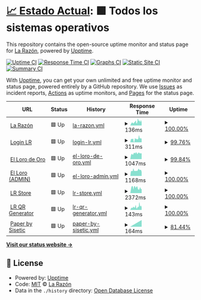 # [📈 Estado Actual](https://udweb.la-razon.com): <!--live status--> **🟩 Todos los sistemas operativos**

This repository contains the open-source uptime monitor and status page for [La Razón](www.la-razon.com), powered by [Upptime](https://github.com/upptime/upptime).

[![Uptime CI](https://github.com/la-razonbo/udweb/workflows/Uptime%20CI/badge.svg)](https://github.com/la-razonbo/udweb/actions?query=workflow%3A%22Uptime+CI%22)
[![Response Time CI](https://github.com/la-razonbo/udweb/workflows/Response%20Time%20CI/badge.svg)](https://github.com/la-razonbo/udweb/actions?query=workflow%3A%22Response+Time+CI%22)
[![Graphs CI](https://github.com/la-razonbo/udweb/workflows/Graphs%20CI/badge.svg)](https://github.com/la-razonbo/udweb/actions?query=workflow%3A%22Graphs+CI%22)
[![Static Site CI](https://github.com/la-razonbo/udweb/workflows/Static%20Site%20CI/badge.svg)](https://github.com/la-razonbo/udweb/actions?query=workflow%3A%22Static+Site+CI%22)
[![Summary CI](https://github.com/la-razonbo/udweb/workflows/Summary%20CI/badge.svg)](https://github.com/la-razonbo/udweb/actions?query=workflow%3A%22Summary+CI%22)

With [Upptime](https://upptime.js.org), you can get your own unlimited and free uptime monitor and status page, powered entirely by a GitHub repository. We use [Issues](https://github.com/la-razonbo/udweb/issues) as incident reports, [Actions](https://github.com/la-razonbo/udweb/actions) as uptime monitors, and [Pages](https://udweb.la-razon.com) for the status page.

<!--start: status pages-->
<!-- This summary is generated by Upptime (https://github.com/upptime/upptime) -->
<!-- Do not edit this manually, your changes will be overwritten -->
<!-- prettier-ignore -->
| URL | Status | History | Response Time | Uptime |
| --- | ------ | ------- | ------------- | ------ |
| <img alt="" src="https://cdn.jsdelivr.net/gh/la-razonbo/udweb@master/assets/lr-icon.svg" height="13"> [La Razón](https://www.la-razon.com) | 🟩 Up | [la-razon.yml](https://github.com/la-razonbo/udweb/commits/HEAD/history/la-razon.yml) | <details><summary><img alt="Response time graph" src="./graphs/la-razon/response-time-week.png" height="20"> 136ms</summary><br><a href="https://udweb.la-razon.com/history/la-razon"><img alt="Response time 364" src="https://img.shields.io/endpoint?url=https%3A%2F%2Fraw.githubusercontent.com%2Fla-razonbo%2Fudweb%2FHEAD%2Fapi%2Fla-razon%2Fresponse-time.json"></a><br><a href="https://udweb.la-razon.com/history/la-razon"><img alt="24-hour response time 153" src="https://img.shields.io/endpoint?url=https%3A%2F%2Fraw.githubusercontent.com%2Fla-razonbo%2Fudweb%2FHEAD%2Fapi%2Fla-razon%2Fresponse-time-day.json"></a><br><a href="https://udweb.la-razon.com/history/la-razon"><img alt="7-day response time 136" src="https://img.shields.io/endpoint?url=https%3A%2F%2Fraw.githubusercontent.com%2Fla-razonbo%2Fudweb%2FHEAD%2Fapi%2Fla-razon%2Fresponse-time-week.json"></a><br><a href="https://udweb.la-razon.com/history/la-razon"><img alt="30-day response time 136" src="https://img.shields.io/endpoint?url=https%3A%2F%2Fraw.githubusercontent.com%2Fla-razonbo%2Fudweb%2FHEAD%2Fapi%2Fla-razon%2Fresponse-time-month.json"></a><br><a href="https://udweb.la-razon.com/history/la-razon"><img alt="1-year response time 391" src="https://img.shields.io/endpoint?url=https%3A%2F%2Fraw.githubusercontent.com%2Fla-razonbo%2Fudweb%2FHEAD%2Fapi%2Fla-razon%2Fresponse-time-year.json"></a></details> | <details><summary><a href="https://udweb.la-razon.com/history/la-razon">100.00%</a></summary><a href="https://udweb.la-razon.com/history/la-razon"><img alt="All-time uptime 99.97%" src="https://img.shields.io/endpoint?url=https%3A%2F%2Fraw.githubusercontent.com%2Fla-razonbo%2Fudweb%2FHEAD%2Fapi%2Fla-razon%2Fuptime.json"></a><br><a href="https://udweb.la-razon.com/history/la-razon"><img alt="24-hour uptime 100.00%" src="https://img.shields.io/endpoint?url=https%3A%2F%2Fraw.githubusercontent.com%2Fla-razonbo%2Fudweb%2FHEAD%2Fapi%2Fla-razon%2Fuptime-day.json"></a><br><a href="https://udweb.la-razon.com/history/la-razon"><img alt="7-day uptime 100.00%" src="https://img.shields.io/endpoint?url=https%3A%2F%2Fraw.githubusercontent.com%2Fla-razonbo%2Fudweb%2FHEAD%2Fapi%2Fla-razon%2Fuptime-week.json"></a><br><a href="https://udweb.la-razon.com/history/la-razon"><img alt="30-day uptime 100.00%" src="https://img.shields.io/endpoint?url=https%3A%2F%2Fraw.githubusercontent.com%2Fla-razonbo%2Fudweb%2FHEAD%2Fapi%2Fla-razon%2Fuptime-month.json"></a><br><a href="https://udweb.la-razon.com/history/la-razon"><img alt="1-year uptime 100.00%" src="https://img.shields.io/endpoint?url=https%3A%2F%2Fraw.githubusercontent.com%2Fla-razonbo%2Fudweb%2FHEAD%2Fapi%2Fla-razon%2Fuptime-year.json"></a></details>
| <img alt="" src="https://cdn.jsdelivr.net/gh/la-razonbo/udweb@master/assets/lr-icon.svg" height="13"> [Login LR](https://www.la-razon.com/login) | 🟩 Up | [login-lr.yml](https://github.com/la-razonbo/udweb/commits/HEAD/history/login-lr.yml) | <details><summary><img alt="Response time graph" src="./graphs/login-lr/response-time-week.png" height="20"> 311ms</summary><br><a href="https://udweb.la-razon.com/history/login-lr"><img alt="Response time 949" src="https://img.shields.io/endpoint?url=https%3A%2F%2Fraw.githubusercontent.com%2Fla-razonbo%2Fudweb%2FHEAD%2Fapi%2Flogin-lr%2Fresponse-time.json"></a><br><a href="https://udweb.la-razon.com/history/login-lr"><img alt="24-hour response time 336" src="https://img.shields.io/endpoint?url=https%3A%2F%2Fraw.githubusercontent.com%2Fla-razonbo%2Fudweb%2FHEAD%2Fapi%2Flogin-lr%2Fresponse-time-day.json"></a><br><a href="https://udweb.la-razon.com/history/login-lr"><img alt="7-day response time 311" src="https://img.shields.io/endpoint?url=https%3A%2F%2Fraw.githubusercontent.com%2Fla-razonbo%2Fudweb%2FHEAD%2Fapi%2Flogin-lr%2Fresponse-time-week.json"></a><br><a href="https://udweb.la-razon.com/history/login-lr"><img alt="30-day response time 311" src="https://img.shields.io/endpoint?url=https%3A%2F%2Fraw.githubusercontent.com%2Fla-razonbo%2Fudweb%2FHEAD%2Fapi%2Flogin-lr%2Fresponse-time-month.json"></a><br><a href="https://udweb.la-razon.com/history/login-lr"><img alt="1-year response time 878" src="https://img.shields.io/endpoint?url=https%3A%2F%2Fraw.githubusercontent.com%2Fla-razonbo%2Fudweb%2FHEAD%2Fapi%2Flogin-lr%2Fresponse-time-year.json"></a></details> | <details><summary><a href="https://udweb.la-razon.com/history/login-lr">99.76%</a></summary><a href="https://udweb.la-razon.com/history/login-lr"><img alt="All-time uptime 99.93%" src="https://img.shields.io/endpoint?url=https%3A%2F%2Fraw.githubusercontent.com%2Fla-razonbo%2Fudweb%2FHEAD%2Fapi%2Flogin-lr%2Fuptime.json"></a><br><a href="https://udweb.la-razon.com/history/login-lr"><img alt="24-hour uptime 98.32%" src="https://img.shields.io/endpoint?url=https%3A%2F%2Fraw.githubusercontent.com%2Fla-razonbo%2Fudweb%2FHEAD%2Fapi%2Flogin-lr%2Fuptime-day.json"></a><br><a href="https://udweb.la-razon.com/history/login-lr"><img alt="7-day uptime 99.76%" src="https://img.shields.io/endpoint?url=https%3A%2F%2Fraw.githubusercontent.com%2Fla-razonbo%2Fudweb%2FHEAD%2Fapi%2Flogin-lr%2Fuptime-week.json"></a><br><a href="https://udweb.la-razon.com/history/login-lr"><img alt="30-day uptime 99.94%" src="https://img.shields.io/endpoint?url=https%3A%2F%2Fraw.githubusercontent.com%2Fla-razonbo%2Fudweb%2FHEAD%2Fapi%2Flogin-lr%2Fuptime-month.json"></a><br><a href="https://udweb.la-razon.com/history/login-lr"><img alt="1-year uptime 99.99%" src="https://img.shields.io/endpoint?url=https%3A%2F%2Fraw.githubusercontent.com%2Fla-razonbo%2Fudweb%2FHEAD%2Fapi%2Flogin-lr%2Fuptime-year.json"></a></details>
| <img alt="" src="https://lorodeoro.la-razon.com/img/logo/favicon.png" height="13"> [El Loro de Oro](https://lorodeoro.la-razon.com) | 🟩 Up | [el-loro-de-oro.yml](https://github.com/la-razonbo/udweb/commits/HEAD/history/el-loro-de-oro.yml) | <details><summary><img alt="Response time graph" src="./graphs/el-loro-de-oro/response-time-week.png" height="20"> 1047ms</summary><br><a href="https://udweb.la-razon.com/history/el-loro-de-oro"><img alt="Response time 1060" src="https://img.shields.io/endpoint?url=https%3A%2F%2Fraw.githubusercontent.com%2Fla-razonbo%2Fudweb%2FHEAD%2Fapi%2Fel-loro-de-oro%2Fresponse-time.json"></a><br><a href="https://udweb.la-razon.com/history/el-loro-de-oro"><img alt="24-hour response time 1106" src="https://img.shields.io/endpoint?url=https%3A%2F%2Fraw.githubusercontent.com%2Fla-razonbo%2Fudweb%2FHEAD%2Fapi%2Fel-loro-de-oro%2Fresponse-time-day.json"></a><br><a href="https://udweb.la-razon.com/history/el-loro-de-oro"><img alt="7-day response time 1047" src="https://img.shields.io/endpoint?url=https%3A%2F%2Fraw.githubusercontent.com%2Fla-razonbo%2Fudweb%2FHEAD%2Fapi%2Fel-loro-de-oro%2Fresponse-time-week.json"></a><br><a href="https://udweb.la-razon.com/history/el-loro-de-oro"><img alt="30-day response time 1047" src="https://img.shields.io/endpoint?url=https%3A%2F%2Fraw.githubusercontent.com%2Fla-razonbo%2Fudweb%2FHEAD%2Fapi%2Fel-loro-de-oro%2Fresponse-time-month.json"></a><br><a href="https://udweb.la-razon.com/history/el-loro-de-oro"><img alt="1-year response time 992" src="https://img.shields.io/endpoint?url=https%3A%2F%2Fraw.githubusercontent.com%2Fla-razonbo%2Fudweb%2FHEAD%2Fapi%2Fel-loro-de-oro%2Fresponse-time-year.json"></a></details> | <details><summary><a href="https://udweb.la-razon.com/history/el-loro-de-oro">99.84%</a></summary><a href="https://udweb.la-razon.com/history/el-loro-de-oro"><img alt="All-time uptime 99.89%" src="https://img.shields.io/endpoint?url=https%3A%2F%2Fraw.githubusercontent.com%2Fla-razonbo%2Fudweb%2FHEAD%2Fapi%2Fel-loro-de-oro%2Fuptime.json"></a><br><a href="https://udweb.la-razon.com/history/el-loro-de-oro"><img alt="24-hour uptime 100.00%" src="https://img.shields.io/endpoint?url=https%3A%2F%2Fraw.githubusercontent.com%2Fla-razonbo%2Fudweb%2FHEAD%2Fapi%2Fel-loro-de-oro%2Fuptime-day.json"></a><br><a href="https://udweb.la-razon.com/history/el-loro-de-oro"><img alt="7-day uptime 99.84%" src="https://img.shields.io/endpoint?url=https%3A%2F%2Fraw.githubusercontent.com%2Fla-razonbo%2Fudweb%2FHEAD%2Fapi%2Fel-loro-de-oro%2Fuptime-week.json"></a><br><a href="https://udweb.la-razon.com/history/el-loro-de-oro"><img alt="30-day uptime 99.96%" src="https://img.shields.io/endpoint?url=https%3A%2F%2Fraw.githubusercontent.com%2Fla-razonbo%2Fudweb%2FHEAD%2Fapi%2Fel-loro-de-oro%2Fuptime-month.json"></a><br><a href="https://udweb.la-razon.com/history/el-loro-de-oro"><img alt="1-year uptime 99.95%" src="https://img.shields.io/endpoint?url=https%3A%2F%2Fraw.githubusercontent.com%2Fla-razonbo%2Fudweb%2FHEAD%2Fapi%2Fel-loro-de-oro%2Fuptime-year.json"></a></details>
| <img alt="" src="https://lorodeoro.la-razon.com/img/logo/favicon.png" height="13"> [El Loro (ADMIN)](https://lorodeoro.la-razon.com/admin) | 🟩 Up | [el-loro-admin.yml](https://github.com/la-razonbo/udweb/commits/HEAD/history/el-loro-admin.yml) | <details><summary><img alt="Response time graph" src="./graphs/el-loro-admin/response-time-week.png" height="20"> 1168ms</summary><br><a href="https://udweb.la-razon.com/history/el-loro-admin"><img alt="Response time 1168" src="https://img.shields.io/endpoint?url=https%3A%2F%2Fraw.githubusercontent.com%2Fla-razonbo%2Fudweb%2FHEAD%2Fapi%2Fel-loro-admin%2Fresponse-time.json"></a><br><a href="https://udweb.la-razon.com/history/el-loro-admin"><img alt="24-hour response time 1186" src="https://img.shields.io/endpoint?url=https%3A%2F%2Fraw.githubusercontent.com%2Fla-razonbo%2Fudweb%2FHEAD%2Fapi%2Fel-loro-admin%2Fresponse-time-day.json"></a><br><a href="https://udweb.la-razon.com/history/el-loro-admin"><img alt="7-day response time 1168" src="https://img.shields.io/endpoint?url=https%3A%2F%2Fraw.githubusercontent.com%2Fla-razonbo%2Fudweb%2FHEAD%2Fapi%2Fel-loro-admin%2Fresponse-time-week.json"></a><br><a href="https://udweb.la-razon.com/history/el-loro-admin"><img alt="30-day response time 1168" src="https://img.shields.io/endpoint?url=https%3A%2F%2Fraw.githubusercontent.com%2Fla-razonbo%2Fudweb%2FHEAD%2Fapi%2Fel-loro-admin%2Fresponse-time-month.json"></a><br><a href="https://udweb.la-razon.com/history/el-loro-admin"><img alt="1-year response time 1168" src="https://img.shields.io/endpoint?url=https%3A%2F%2Fraw.githubusercontent.com%2Fla-razonbo%2Fudweb%2FHEAD%2Fapi%2Fel-loro-admin%2Fresponse-time-year.json"></a></details> | <details><summary><a href="https://udweb.la-razon.com/history/el-loro-admin">100.00%</a></summary><a href="https://udweb.la-razon.com/history/el-loro-admin"><img alt="All-time uptime 100.00%" src="https://img.shields.io/endpoint?url=https%3A%2F%2Fraw.githubusercontent.com%2Fla-razonbo%2Fudweb%2FHEAD%2Fapi%2Fel-loro-admin%2Fuptime.json"></a><br><a href="https://udweb.la-razon.com/history/el-loro-admin"><img alt="24-hour uptime 100.00%" src="https://img.shields.io/endpoint?url=https%3A%2F%2Fraw.githubusercontent.com%2Fla-razonbo%2Fudweb%2FHEAD%2Fapi%2Fel-loro-admin%2Fuptime-day.json"></a><br><a href="https://udweb.la-razon.com/history/el-loro-admin"><img alt="7-day uptime 100.00%" src="https://img.shields.io/endpoint?url=https%3A%2F%2Fraw.githubusercontent.com%2Fla-razonbo%2Fudweb%2FHEAD%2Fapi%2Fel-loro-admin%2Fuptime-week.json"></a><br><a href="https://udweb.la-razon.com/history/el-loro-admin"><img alt="30-day uptime 100.00%" src="https://img.shields.io/endpoint?url=https%3A%2F%2Fraw.githubusercontent.com%2Fla-razonbo%2Fudweb%2FHEAD%2Fapi%2Fel-loro-admin%2Fuptime-month.json"></a><br><a href="https://udweb.la-razon.com/history/el-loro-admin"><img alt="1-year uptime 100.00%" src="https://img.shields.io/endpoint?url=https%3A%2F%2Fraw.githubusercontent.com%2Fla-razonbo%2Fudweb%2FHEAD%2Fapi%2Fel-loro-admin%2Fuptime-year.json"></a></details>
| <img alt="" src="https://icons.duckduckgo.com/ip3/la-razon.ventas.com.bo.ico" height="13"> [LR Store](https://la-razon.ventas.com.bo) | 🟩 Up | [lr-store.yml](https://github.com/la-razonbo/udweb/commits/HEAD/history/lr-store.yml) | <details><summary><img alt="Response time graph" src="./graphs/lr-store/response-time-week.png" height="20"> 2372ms</summary><br><a href="https://udweb.la-razon.com/history/lr-store"><img alt="Response time 1030" src="https://img.shields.io/endpoint?url=https%3A%2F%2Fraw.githubusercontent.com%2Fla-razonbo%2Fudweb%2FHEAD%2Fapi%2Flr-store%2Fresponse-time.json"></a><br><a href="https://udweb.la-razon.com/history/lr-store"><img alt="24-hour response time 2253" src="https://img.shields.io/endpoint?url=https%3A%2F%2Fraw.githubusercontent.com%2Fla-razonbo%2Fudweb%2FHEAD%2Fapi%2Flr-store%2Fresponse-time-day.json"></a><br><a href="https://udweb.la-razon.com/history/lr-store"><img alt="7-day response time 2372" src="https://img.shields.io/endpoint?url=https%3A%2F%2Fraw.githubusercontent.com%2Fla-razonbo%2Fudweb%2FHEAD%2Fapi%2Flr-store%2Fresponse-time-week.json"></a><br><a href="https://udweb.la-razon.com/history/lr-store"><img alt="30-day response time 2372" src="https://img.shields.io/endpoint?url=https%3A%2F%2Fraw.githubusercontent.com%2Fla-razonbo%2Fudweb%2FHEAD%2Fapi%2Flr-store%2Fresponse-time-month.json"></a><br><a href="https://udweb.la-razon.com/history/lr-store"><img alt="1-year response time 1212" src="https://img.shields.io/endpoint?url=https%3A%2F%2Fraw.githubusercontent.com%2Fla-razonbo%2Fudweb%2FHEAD%2Fapi%2Flr-store%2Fresponse-time-year.json"></a></details> | <details><summary><a href="https://udweb.la-razon.com/history/lr-store">100.00%</a></summary><a href="https://udweb.la-razon.com/history/lr-store"><img alt="All-time uptime 99.70%" src="https://img.shields.io/endpoint?url=https%3A%2F%2Fraw.githubusercontent.com%2Fla-razonbo%2Fudweb%2FHEAD%2Fapi%2Flr-store%2Fuptime.json"></a><br><a href="https://udweb.la-razon.com/history/lr-store"><img alt="24-hour uptime 100.00%" src="https://img.shields.io/endpoint?url=https%3A%2F%2Fraw.githubusercontent.com%2Fla-razonbo%2Fudweb%2FHEAD%2Fapi%2Flr-store%2Fuptime-day.json"></a><br><a href="https://udweb.la-razon.com/history/lr-store"><img alt="7-day uptime 100.00%" src="https://img.shields.io/endpoint?url=https%3A%2F%2Fraw.githubusercontent.com%2Fla-razonbo%2Fudweb%2FHEAD%2Fapi%2Flr-store%2Fuptime-week.json"></a><br><a href="https://udweb.la-razon.com/history/lr-store"><img alt="30-day uptime 100.00%" src="https://img.shields.io/endpoint?url=https%3A%2F%2Fraw.githubusercontent.com%2Fla-razonbo%2Fudweb%2FHEAD%2Fapi%2Flr-store%2Fuptime-month.json"></a><br><a href="https://udweb.la-razon.com/history/lr-store"><img alt="1-year uptime 99.60%" src="https://img.shields.io/endpoint?url=https%3A%2F%2Fraw.githubusercontent.com%2Fla-razonbo%2Fudweb%2FHEAD%2Fapi%2Flr-store%2Fuptime-year.json"></a></details>
| <img alt="" src="https://icons.duckduckgo.com/ip3/qr.la-razon.com.ico" height="13"> [LR QR Generator](https://qr.la-razon.com) | 🟩 Up | [lr-qr-generator.yml](https://github.com/la-razonbo/udweb/commits/HEAD/history/lr-qr-generator.yml) | <details><summary><img alt="Response time graph" src="./graphs/lr-qr-generator/response-time-week.png" height="20"> 143ms</summary><br><a href="https://udweb.la-razon.com/history/lr-qr-generator"><img alt="Response time 140" src="https://img.shields.io/endpoint?url=https%3A%2F%2Fraw.githubusercontent.com%2Fla-razonbo%2Fudweb%2FHEAD%2Fapi%2Flr-qr-generator%2Fresponse-time.json"></a><br><a href="https://udweb.la-razon.com/history/lr-qr-generator"><img alt="24-hour response time 161" src="https://img.shields.io/endpoint?url=https%3A%2F%2Fraw.githubusercontent.com%2Fla-razonbo%2Fudweb%2FHEAD%2Fapi%2Flr-qr-generator%2Fresponse-time-day.json"></a><br><a href="https://udweb.la-razon.com/history/lr-qr-generator"><img alt="7-day response time 143" src="https://img.shields.io/endpoint?url=https%3A%2F%2Fraw.githubusercontent.com%2Fla-razonbo%2Fudweb%2FHEAD%2Fapi%2Flr-qr-generator%2Fresponse-time-week.json"></a><br><a href="https://udweb.la-razon.com/history/lr-qr-generator"><img alt="30-day response time 143" src="https://img.shields.io/endpoint?url=https%3A%2F%2Fraw.githubusercontent.com%2Fla-razonbo%2Fudweb%2FHEAD%2Fapi%2Flr-qr-generator%2Fresponse-time-month.json"></a><br><a href="https://udweb.la-razon.com/history/lr-qr-generator"><img alt="1-year response time 139" src="https://img.shields.io/endpoint?url=https%3A%2F%2Fraw.githubusercontent.com%2Fla-razonbo%2Fudweb%2FHEAD%2Fapi%2Flr-qr-generator%2Fresponse-time-year.json"></a></details> | <details><summary><a href="https://udweb.la-razon.com/history/lr-qr-generator">100.00%</a></summary><a href="https://udweb.la-razon.com/history/lr-qr-generator"><img alt="All-time uptime 100.00%" src="https://img.shields.io/endpoint?url=https%3A%2F%2Fraw.githubusercontent.com%2Fla-razonbo%2Fudweb%2FHEAD%2Fapi%2Flr-qr-generator%2Fuptime.json"></a><br><a href="https://udweb.la-razon.com/history/lr-qr-generator"><img alt="24-hour uptime 100.00%" src="https://img.shields.io/endpoint?url=https%3A%2F%2Fraw.githubusercontent.com%2Fla-razonbo%2Fudweb%2FHEAD%2Fapi%2Flr-qr-generator%2Fuptime-day.json"></a><br><a href="https://udweb.la-razon.com/history/lr-qr-generator"><img alt="7-day uptime 100.00%" src="https://img.shields.io/endpoint?url=https%3A%2F%2Fraw.githubusercontent.com%2Fla-razonbo%2Fudweb%2FHEAD%2Fapi%2Flr-qr-generator%2Fuptime-week.json"></a><br><a href="https://udweb.la-razon.com/history/lr-qr-generator"><img alt="30-day uptime 100.00%" src="https://img.shields.io/endpoint?url=https%3A%2F%2Fraw.githubusercontent.com%2Fla-razonbo%2Fudweb%2FHEAD%2Fapi%2Flr-qr-generator%2Fuptime-month.json"></a><br><a href="https://udweb.la-razon.com/history/lr-qr-generator"><img alt="1-year uptime 100.00%" src="https://img.shields.io/endpoint?url=https%3A%2F%2Fraw.githubusercontent.com%2Fla-razonbo%2Fudweb%2FHEAD%2Fapi%2Flr-qr-generator%2Fuptime-year.json"></a></details>
| <img alt="" src="https://icons.duckduckgo.com/ip3/paper.la-razon.com.ico" height="13"> [Paper by Sisetic](https://paper.la-razon.com) | 🟩 Up | [paper-by-sisetic.yml](https://github.com/la-razonbo/udweb/commits/HEAD/history/paper-by-sisetic.yml) | <details><summary><img alt="Response time graph" src="./graphs/paper-by-sisetic/response-time-week.png" height="20"> 164ms</summary><br><a href="https://udweb.la-razon.com/history/paper-by-sisetic"><img alt="Response time 164" src="https://img.shields.io/endpoint?url=https%3A%2F%2Fraw.githubusercontent.com%2Fla-razonbo%2Fudweb%2FHEAD%2Fapi%2Fpaper-by-sisetic%2Fresponse-time.json"></a><br><a href="https://udweb.la-razon.com/history/paper-by-sisetic"><img alt="24-hour response time 164" src="https://img.shields.io/endpoint?url=https%3A%2F%2Fraw.githubusercontent.com%2Fla-razonbo%2Fudweb%2FHEAD%2Fapi%2Fpaper-by-sisetic%2Fresponse-time-day.json"></a><br><a href="https://udweb.la-razon.com/history/paper-by-sisetic"><img alt="7-day response time 164" src="https://img.shields.io/endpoint?url=https%3A%2F%2Fraw.githubusercontent.com%2Fla-razonbo%2Fudweb%2FHEAD%2Fapi%2Fpaper-by-sisetic%2Fresponse-time-week.json"></a><br><a href="https://udweb.la-razon.com/history/paper-by-sisetic"><img alt="30-day response time 164" src="https://img.shields.io/endpoint?url=https%3A%2F%2Fraw.githubusercontent.com%2Fla-razonbo%2Fudweb%2FHEAD%2Fapi%2Fpaper-by-sisetic%2Fresponse-time-month.json"></a><br><a href="https://udweb.la-razon.com/history/paper-by-sisetic"><img alt="1-year response time 164" src="https://img.shields.io/endpoint?url=https%3A%2F%2Fraw.githubusercontent.com%2Fla-razonbo%2Fudweb%2FHEAD%2Fapi%2Fpaper-by-sisetic%2Fresponse-time-year.json"></a></details> | <details><summary><a href="https://udweb.la-razon.com/history/paper-by-sisetic">81.44%</a></summary><a href="https://udweb.la-razon.com/history/paper-by-sisetic"><img alt="All-time uptime 81.44%" src="https://img.shields.io/endpoint?url=https%3A%2F%2Fraw.githubusercontent.com%2Fla-razonbo%2Fudweb%2FHEAD%2Fapi%2Fpaper-by-sisetic%2Fuptime.json"></a><br><a href="https://udweb.la-razon.com/history/paper-by-sisetic"><img alt="24-hour uptime 81.44%" src="https://img.shields.io/endpoint?url=https%3A%2F%2Fraw.githubusercontent.com%2Fla-razonbo%2Fudweb%2FHEAD%2Fapi%2Fpaper-by-sisetic%2Fuptime-day.json"></a><br><a href="https://udweb.la-razon.com/history/paper-by-sisetic"><img alt="7-day uptime 81.44%" src="https://img.shields.io/endpoint?url=https%3A%2F%2Fraw.githubusercontent.com%2Fla-razonbo%2Fudweb%2FHEAD%2Fapi%2Fpaper-by-sisetic%2Fuptime-week.json"></a><br><a href="https://udweb.la-razon.com/history/paper-by-sisetic"><img alt="30-day uptime 81.44%" src="https://img.shields.io/endpoint?url=https%3A%2F%2Fraw.githubusercontent.com%2Fla-razonbo%2Fudweb%2FHEAD%2Fapi%2Fpaper-by-sisetic%2Fuptime-month.json"></a><br><a href="https://udweb.la-razon.com/history/paper-by-sisetic"><img alt="1-year uptime 81.44%" src="https://img.shields.io/endpoint?url=https%3A%2F%2Fraw.githubusercontent.com%2Fla-razonbo%2Fudweb%2FHEAD%2Fapi%2Fpaper-by-sisetic%2Fuptime-year.json"></a></details>

<!--end: status pages-->

[**Visit our status website →**](https://udweb.la-razon.com)

## 📄 License

- Powered by: [Upptime](https://github.com/upptime/upptime)
- Code: [MIT](./LICENSE) © [La Razón](www.la-razon.com)
- Data in the `./history` directory: [Open Database License](https://opendatacommons.org/licenses/odbl/1-0/)
